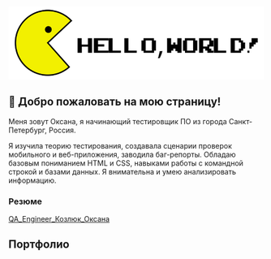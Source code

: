 ![](https://github.com/OksanaKZ/OksanaKZ/blob/main/hello_world.png)

## :wave: Добро пожаловать на мою страницу!

Меня зовут Оксана, я начинающий тестировщик ПО из города Санкт-Петербург, Россия.  

Я изучила теорию тестирования, создавала сценарии проверок мобильного и веб-приложения, заводила баг-репорты. Обладаю базовым пониманием HTML и CSS, навыками работы с командной строкой и базами данных. Я внимательна и умею анализировать информацию.

### Резюме

[QA_Engineer_Козлюк_Оксана](https://github.com/OksanaKZ/OksanaKZ/blob/main/oksana_qa_engineer.pdf)

## Портфолио


